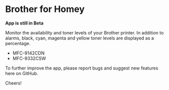# Brother for Homey

__App is still in Beta__

Monitor the availability and toner levels of your Brother printer.
In addition to alarms, black, cyan, magenta and yellow toner levels are displayed as a percentage.

- MFC-9142CDN
- MFC-9332CSW

To further improve the app, please report bugs and suggest new features here on GitHub.

Cheers!
